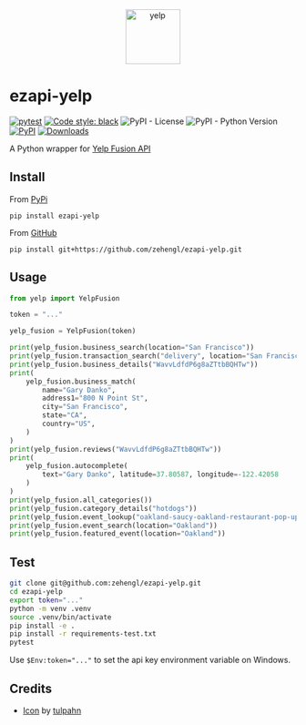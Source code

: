 <div align="center">
    <img src="https://cdn2.iconfinder.com/data/icons/social-media-applications/64/social_media_applications_28-yelp-512.png" alt="yelp" height="96">
</div>

# ezapi-yelp

[![pytest](https://github.com/zehengl/ezapi-yelp/actions/workflows/pytest.yml/badge.svg)](https://github.com/zehengl/ezapi-yelp/actions/workflows/pytest.yml)
[![Code style: black](https://img.shields.io/badge/code%20style-black-000000.svg)](https://github.com/ambv/black)
![PyPI - License](https://img.shields.io/pypi/l/ezapi-yelp.svg)
![PyPI - Python Version](https://img.shields.io/pypi/pyversions/ezapi-yelp.svg)
[![PyPI](https://img.shields.io/pypi/v/ezapi-yelp.svg)](https://pypi.python.org/pypi/ezapi-yelp)
[![Downloads](https://pepy.tech/badge/ezapi-yelp)](https://pepy.tech/project/ezapi-yelp)

A Python wrapper for [Yelp Fusion API](https://www.yelp.com/developers/documentation/v3/get_started)

## Install

From [PyPi](https://pypi.org/project/ezapi-yelp/)

    pip install ezapi-yelp

From [GitHub](https://github.com/zehengl/ezapi-yelp)

    pip install git+https://github.com/zehengl/ezapi-yelp.git

## Usage

```python
from yelp import YelpFusion

token = "..."

yelp_fusion = YelpFusion(token)

print(yelp_fusion.business_search(location="San Francisco"))
print(yelp_fusion.transaction_search("delivery", location="San Francisco"))
print(yelp_fusion.business_details("WavvLdfdP6g8aZTtbBQHTw"))
print(
    yelp_fusion.business_match(
        name="Gary Danko",
        address1="800 N Point St",
        city="San Francisco",
        state="CA",
        country="US",
    )
)
print(yelp_fusion.reviews("WavvLdfdP6g8aZTtbBQHTw"))
print(
    yelp_fusion.autocomplete(
        text="Gary Danko", latitude=37.80587, longitude=-122.42058
    )
)
print(yelp_fusion.all_categories())
print(yelp_fusion.category_details("hotdogs"))
print(yelp_fusion.event_lookup("oakland-saucy-oakland-restaurant-pop-up"))
print(yelp_fusion.event_search(location="Oakland"))
print(yelp_fusion.featured_event(location="Oakland"))
```

## Test

```bash
git clone git@github.com:zehengl/ezapi-yelp.git
cd ezapi-yelp
export token="..."
python -m venv .venv
source .venv/bin/activate
pip install -e .
pip install -r requirements-test.txt
pytest
```

Use `$Env:token="..."` to set the api key environment variable on Windows.

## Credits

- [Icon][1] by [tulpahn][2]

[1]: https://www.iconfinder.com/icons/4102600/applications_media_social_yelp_icon
[2]: https://www.iconfinder.com/tulpahn
